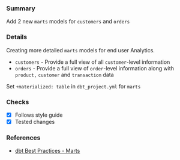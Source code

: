### Summary
Add 2 new `marts` models for `customers` and `orders`

### Details
Creating more detailed `marts` models for end user Analytics.
* `customers` - Provide a full view of all `customer`-level information
* `orders` - Provide a full view of `order`-level information along with `product,` `customer` and `transaction` data

Set `+materialized: table` in `dbt_project.yml` for `marts`

### Checks
- [x] Follows style guide
- [x] Tested changes

### References
* [dbt Best Practices - Marts](https://docs.getdbt.com/guides/best-practices/how-we-structure/4-marts)